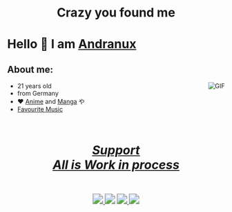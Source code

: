 # <div align="center"><b>Crazy you found me</b></div>

# Hello 👋 I am [Andranux](https://andranux.de/)

## About me:
<img alt="GIF" align="right" src="https://i.imgur.com/FHgy6.gif">

- 21 years old
- from Germany
- ❤️ [Anime](https://andranux.de/weeb/anime.html) and [Manga](https://andranux.de/weeb/manga.html) や
- [Favourite Music](https://andranux.de/main.html)

<br>
<div align="center">
    <h1>
    	<a href="https://andranux.de/relevant/support.html">
    	    <u><i> Support </i><br><b><i> All is Work in process </i></b></u>
    	</a>
    </h1>
</div>
<br>

<p align="center">
    <a href="t.me/anno_pi">
        <img src="https://img.shields.io/badge/Telegram-Anno__pi-0088cc" style="zoom:150%;">
    </a>
    <img src="https://img.shields.io/badge/Version-Alpha%2FBeta-yellow" style="zoom:150%;">
    <a href="https://matrix.to/#/%40anno2405%3Amatrix.org">
        <img src="https://img.shields.io/badge/Matrix-%40anno2405%3Amatrix.org-white" style="zoom:150%;">
    </a>
    <a href="mailto:andreas_coding@gmx.de">
        <img src="https://img.shields.io/badge/Email-andreas__coding%40gmx.de-brown" style="zoom:150%;">
    </a>
</p>

